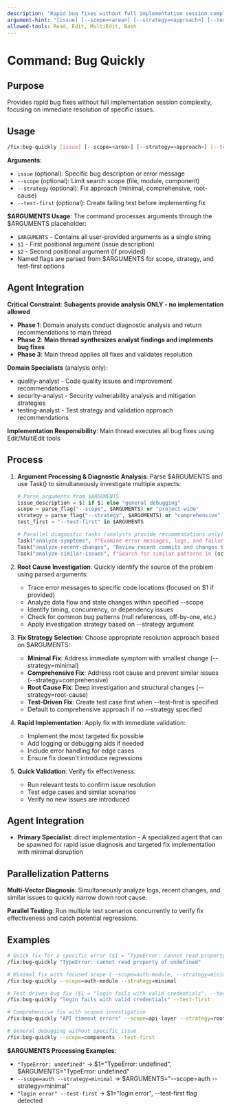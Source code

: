 ```yaml
---
description: "Rapid bug fixes without full implementation session complexity"
argument-hint: "[issue] [--scope=<area>] [--strategy=<approach>] [--test-first]"
allowed-tools: Read, Edit, MultiEdit, Bash
---
```


# Command: Bug Quickly

## Purpose

Provides rapid bug fixes without full implementation session complexity, focusing on immediate resolution of specific issues.

## Usage

```bash
/fix:bug-quickly [issue] [--scope=<area>] [--strategy=<approach>] [--test-first]
```

**Arguments**:

- `issue` (optional): Specific bug description or error message
- `--scope` (optional): Limit search scope (file, module, component)
- `--strategy` (optional): Fix approach (minimal, comprehensive, root-cause)
- `--test-first` (optional): Create failing test before implementing fix

**$ARGUMENTS Usage**:
The command processes arguments through the $ARGUMENTS placeholder:

- `$ARGUMENTS` - Contains all user-provided arguments as a single string
- `$1` - First positional argument (issue description)
- `$2` - Second positional argument (if provided)
- Named flags are parsed from $ARGUMENTS for scope, strategy, and test-first options

## Agent Integration

**Critical Constraint**: **Subagents provide analysis ONLY - no implementation allowed**

- **Phase 1**: Domain analysts conduct diagnostic analysis and return recommendations to main thread
- **Phase 2**: **Main thread synthesizes analyst findings and implements bug fixes**
- **Phase 3**: Main thread applies all fixes and validates resolution

**Domain Specialists** (analysis only):
- quality-analyst - Code quality issues and improvement recommendations
- security-analyst - Security vulnerability analysis and mitigation strategies
- testing-analyst - Test strategy and validation approach recommendations

**Implementation Responsibility**: Main thread executes all bug fixes using Edit/MultiEdit tools

## Process

1. **Argument Processing & Diagnostic Analysis**: Parse $ARGUMENTS and use Task() to simultaneously investigate multiple aspects:

   ```python
   # Parse arguments from $ARGUMENTS
   issue_description = $1 if $1 else "general debugging"
   scope = parse_flag("--scope", $ARGUMENTS) or "project-wide"
   strategy = parse_flag("--strategy", $ARGUMENTS) or "comprehensive"
   test_first = "--test-first" in $ARGUMENTS

   # Parallel diagnostic tasks (analysts provide recommendations only)
   Task("analyze-symptoms", f"Examine error messages, logs, and failure patterns for: {issue_description}"),
   Task("analyze-recent-changes", "Review recent commits and changes that might be related"),
   Task("analyze-similar-issues", f"Search for similar patterns in {scope} scope")
   ```

2. **Root Cause Investigation**: Quickly identify the source of the problem using parsed arguments:
   - Trace error messages to specific code locations (focused on $1 if provided)
   - Analyze data flow and state changes within specified --scope
   - Identify timing, concurrency, or dependency issues
   - Check for common bug patterns (null references, off-by-one, etc.)
   - Apply investigation strategy based on --strategy argument

3. **Fix Strategy Selection**: Choose appropriate resolution approach based on $ARGUMENTS:
   - **Minimal Fix**: Address immediate symptom with smallest change (--strategy=minimal)
   - **Comprehensive Fix**: Address root cause and prevent similar issues (--strategy=comprehensive)
   - **Root Cause Fix**: Deep investigation and structural changes (--strategy=root-cause)
   - **Test-Driven Fix**: Create test case first when --test-first is specified
   - Default to comprehensive approach if no --strategy specified

4. **Rapid Implementation**: Apply fix with immediate validation:
   - Implement the most targeted fix possible
   - Add logging or debugging aids if needed
   - Include error handling for edge cases
   - Ensure fix doesn't introduce regressions

5. **Quick Validation**: Verify fix effectiveness:
   - Run relevant tests to confirm issue resolution
   - Test edge cases and similar scenarios
   - Verify no new issues are introduced

## Agent Integration

- **Primary Specialist**: direct implementation - A specialized agent that can be spawned for rapid issue diagnosis and targeted fix implementation with minimal disruption

## Parallelization Patterns

**Multi-Vector Diagnosis**: Simultaneously analyze logs, recent changes, and similar issues to quickly narrow down root cause.

**Parallel Testing**: Run multiple test scenarios concurrently to verify fix effectiveness and catch potential regressions.

## Examples

```bash
# Quick fix for a specific error ($1 = "TypeError: cannot read property of undefined")
/fix:bug-quickly "TypeError: cannot read property of undefined"

# Minimal fix with focused scope (--scope=auth-module, --strategy=minimal)
/fix:bug-quickly --scope=auth-module --strategy=minimal

# Test-driven bug fix ($1 = "login fails with valid credentials", --test-first flag)
/fix:bug-quickly "login fails with valid credentials" --test-first

# Comprehensive fix with scoped investigation
/fix:bug-quickly "API timeout errors" --scope=api-layer --strategy=root-cause

# General debugging without specific issue
/fix:bug-quickly --scope=components --test-first
```

**$ARGUMENTS Processing Examples**:

- `"TypeError: undefined"` → $1="TypeError: undefined", $ARGUMENTS="TypeError: undefined"
- `--scope=auth --strategy=minimal` → $ARGUMENTS="--scope=auth --strategy=minimal"
- `"login error" --test-first` → $1="login error", --test-first flag detected

